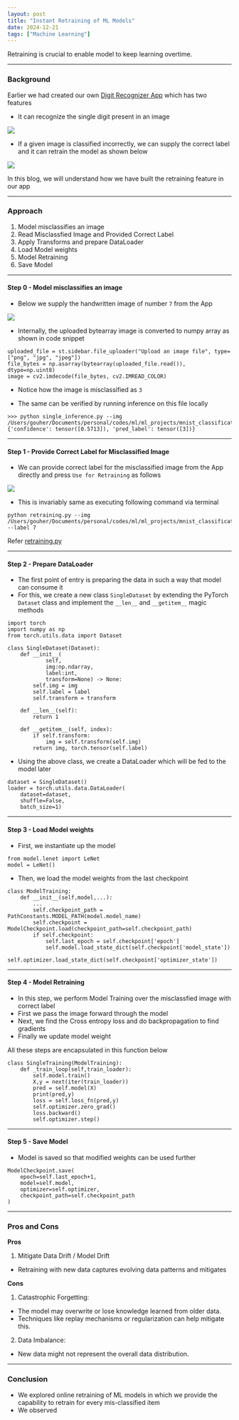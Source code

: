 ```yaml
---
layout: post
title: "Instant Retraining of ML Models"
date: 2024-12-21
tags: ["Machine Learning"]
---
```


Retraining is crucial to enable model to keep learning overtime.

---

### Background

Earlier we had created our own [Digit Recognizer App](https://gouherdanish.github.io/2024/12/09/digit-recognition.html) which has two features

- It can recognize the single digit present in an image

<img src="{{site.url}}/images/mnist/pred_wrong.png"/>

- If a given image is classified incorrectly, we can supply the correct label and it can retrain the model as shown below
<img src="{{site.url}}/images/mnist/retrain.png"/>

In this blog, we will understand how we have built the retraining feature in our app

---
### Approach

1. Model misclassifies an image
2. Read Misclassfied Image and Provided Correct Label
3. Apply Transforms and prepare DataLoader
4. Load Model weights
5. Model Retraining
6. Save Model 

---

#### Step 0 - Model misclassifies an image

- Below we supply the handwritten image of number `7` from the App

<img src="{{site.url}}/images/mnist/pred_wrong_7a.png"/>

- Internally, the uploaded bytearray image is converted to numpy array as shown in code snippet

```
uploaded_file = st.sidebar.file_uploader("Upload an image file", type=["png", "jpg", "jpeg"])
file_bytes = np.asarray(bytearray(uploaded_file.read()), dtype=np.uint8)
image = cv2.imdecode(file_bytes, cv2.IMREAD_COLOR)
```

- Notice how the image is misclassified as `3`

- The same can be verified by running inference on this file locally

```
>>> python single_inference.py --img /Users/gouher/Documents/personal/codes/ml/ml_projects/mnist_classification/data/sample/7a.png
{'confidence': tensor([0.5713]), 'pred_label': tensor([3])}
```

---

#### Step 1 - Provide Correct Label for Misclassified Image

- We can provide correct label for the misclassified image from the App directly and press `Use for Retraining` as follows

<img src="{{site.url}}/images/mnist/retrain_7a.png"/>

- This is invariably same as executing following command via terminal

```
python retraining.py --img /Users/gouher/Documents/personal/codes/ml/ml_projects/mnist_classification/data/sample/7a.png --label 7
```

Refer [retraining.py](https://github.com/gouherdanish/mnist_classification/blob/main/retraining.py)

---
#### Step 2 - Prepare DataLoader

- The first point of entry is preparing the data in such a way that model can consume it
- For this, we create a new class `SingleDataset` by extending the PyTorch `Dataset` class and implement the `__len__` and `__getitem__` magic methods

```
import torch
import numpy as np
from torch.utils.data import Dataset

class SingleDataset(Dataset):
    def __init__(
            self,
            img:np.ndarray,
            label:int,
            transform=None) -> None:
        self.img = img
        self.label = label
        self.transform = transform

    def __len__(self):
        return 1
    
    def __getitem__(self, index):
        if self.transform: 
            img = self.transform(self.img)
        return img, torch.tensor(self.label)
```

- Using the above class, we create a DataLoader which will be fed to the model later

```
dataset = SingleDataset()
loader = torch.utils.data.DataLoader(
    dataset=dataset, 
    shuffle=False, 
    batch_size=1)
```

--- 

#### Step 3 - Load Model weights

- First, we instantiate up the model 

```
from model.lenet import LeNet
model = LeNet()
```

- Then, we load the model weights from the last checkpoint

```
class ModelTraining:
    def __init__(self,model,...):
        ...
        self.checkpoint_path = PathConstants.MODEL_PATH(model.model_name)
        self.checkpoint = ModelCheckpoint.load(checkpoint_path=self.checkpoint_path)
        if self.checkpoint:
            self.last_epoch = self.checkpoint['epoch']
            self.model.load_state_dict(self.checkpoint['model_state'])
            self.optimizer.load_state_dict(self.checkpoint['optimizer_state'])
```
---
#### Step 4 - Model Retraining

- In this step, we perform Model Training over the misclassfied image with correct label
- First we pass the image forward through the model
- Next, we find the Cross entropy loss and do backpropagation to find gradients
- Finally we update model weight

All these steps are encapsulated in this function below

```
class SingleTraining(ModelTraining):
    def _train_loop(self,train_loader):
        self.model.train()
        X,y = next(iter(train_loader))
        pred = self.model(X)
        print(pred,y)
        loss = self.loss_fn(pred,y)
        self.optimizer.zero_grad()
        loss.backward()
        self.optimizer.step()
```

---

#### Step 5 - Save Model 

- Model is saved so that modified weights can be used further
```
ModelCheckpoint.save(
    epoch=self.last_epoch+1,
    model=self.model,
    optimizer=self.optimizer,
    checkpoint_path=self.checkpoint_path
)
```

---

### Pros and Cons

**Pros**

1. Mitigate Data Drift / Model Drift

- Retraining with new data captures evolving data patterns and mitigates 

**Cons**

1. Catastrophic Forgetting:

- The model may overwrite or lose knowledge learned from older data.
- Techniques like replay mechanisms or regularization can help mitigate this.

2. Data Imbalance:

- New data might not represent the overall data distribution.

---

### Conclusion

- We explored online retraining of ML models in which we provide the capability to retrain for every mis-classified item
- We observed